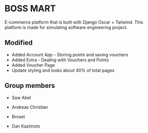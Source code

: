 # BOSS MART

E-commerce platform that is built with Django Oscar + Tailwind. This platform is made for simulating software engineering project.

## Modified

- Added Account App - Storing points and saving vouchers
- Added Extra - Dealing with Vouchers and Points
- Added Voucher Page 
- Update styling and looks about 40% of total pages

## Group members
- Saw Abel
- Andreas Christian
- Broset

- Dan Kazimoto


